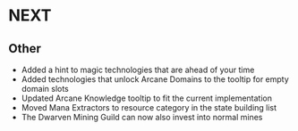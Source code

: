 # NEXT

## Other
- Added a hint to magic technologies that are ahead of your time
- Added technologies that unlock Arcane Domains to the tooltip for empty domain slots
- Updated Arcane Knowledge tooltip to fit the current implementation
- Moved Mana Extractors to resource category in the state building list
- The Dwarven Mining Guild can now also invest into normal mines